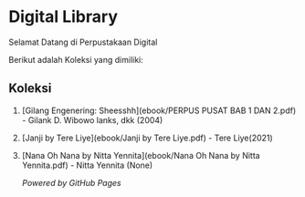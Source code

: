 # Digital Library

Selamat Datang di Perpustakaan Digital

Berikut adalah Koleksi yang dimiliki:

## Koleksi
1. [Gilang Engenering: Sheesshh](ebook/PERPUS PUSAT BAB 1 DAN 2.pdf) - Gilank D. Wibowo lanks, dkk (2004)
2. [Janji by Tere Liye](ebook/Janji by Tere Liye.pdf) - Tere Liye(2021)
3. [Nana Oh Nana by Nitta Yennita](ebook/Nana Oh Nana by Nitta Yennita.pdf) - Nitta Yennita (None)

   *Powered by GitHub Pages*
